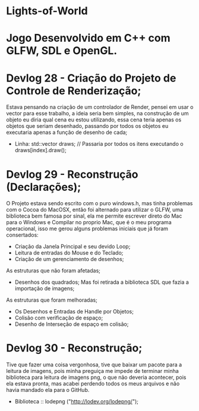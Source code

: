 # Lights-of-World
# Jogo Desenvolvido em C++ com GLFW, SDL e OpenGL.

# Devlog 28 - Criação do Projeto de Controle de Renderização;
Estava pensando na criação de um controlador de Render, pensei em usar o vector para esse trabalho, a ideia seria bem simples, na construção de um objeto eu diria qual cena eu estou utilizando, essa cena teria apenas os objetos que seriam desenhado, passando por todos os objetos eu executaria apenas a função de desenho de cada;

- Linha: std::vector<Draw> draws; // Passaria por todos os itens executando o draws[index].draw();

# Devlog 29 - Reconstrução (Declarações);
O Projeto estava sendo escrito com o puro windows.h, mas tinha problemas com o Cocoa do MacOSX,
então foi alternado para utilizar o GLFW, uma biblioteca bem famosa por sinal, ela me permite
escrever direto do Mac para o Windows e Compilar no proprio Mac, que é o meu programa operacional,
isso me gerou alguns problemas iniciais que já foram consertados:

- Criação da Janela Principal e seu devido Loop;
- Leitura de entradas do Mouse e do Teclado;
- Criação de um gerenciamento de desenhos;

As estruturas que não foram afetadas;

- Desenhos dos quadrados; Mas foi retirada a biblioteca SDL que fazia a importação de imagens;

As estruturas que foram melhoradas;

- Os Desenhos e Entradas de Handle por Objetos;
- Colisão com verificação de espaço;
- Desenho de Interseção de espaço em colisão;

# Devlog 30 - Reconstrução;
Tive que fazer uma coisa vergonhosa, tive que baixar um pacote para a leitura de imagens, pois minha preguiça
me impede de terminar minha biblioteca para leitura de imagens png, o que não deveria acontecer, pois ela 
estava pronta, mas acabei perdendo todos os meus arquivos e não havia mandado ela para o GitHub.

- Biblioteca :: lodepng ("http://lodev.org/lodepng/");
